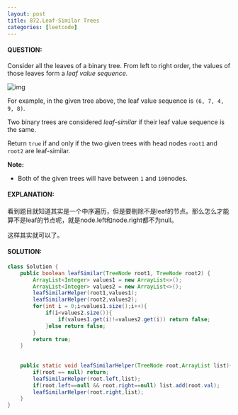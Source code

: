 ```yaml
---
layout: post
title: 872.Leaf-Similar Trees
categories: [leetcode]
---
```


#### QUESTION:

Consider all the leaves of a binary tree.  From left to right order, the values of those leaves form a *leaf value sequence.*

![img](https://s3-lc-upload.s3.amazonaws.com/uploads/2018/07/16/tree.png)

For example, in the given tree above, the leaf value sequence is `(6, 7, 4, 9, 8)`.

Two binary trees are considered *leaf-similar* if their leaf value sequence is the same.

Return `true` if and only if the two given trees with head nodes `root1` and `root2` are leaf-similar.

**Note:**

- Both of the given trees will have between `1` and `100`nodes.

#### EXPLANATION:

看到题目就知道其实是一个中序遍历，但是要剔除不是leaf的节点。那么怎么才能算不是leaf的节点呢，就是node.left和node.right都不为null。

这样其实就可以了。

#### SOLUTION:

```java
class Solution {
    public boolean leafSimilar(TreeNode root1, TreeNode root2) {
        ArrayList<Integer> values1 = new ArrayList<>();
        ArrayList<Integer> values2 = new ArrayList<>();
        leafSimilarHelper(root1,values1);
        leafSimilarHelper(root2,values2);
        for(int i = 0;i<values1.size();i++){
            if(i<values2.size()){
                if(values1.get(i)!=values2.get(i)) return false;
            }else return false;
        }
        return true;
    }
    
    
    public static void leafSimilarHelper(TreeNode root,ArrayList list){
        if(root == null) return;
        leafSimilarHelper(root.left,list);
        if(root.left==null && root.right==null) list.add(root.val);
        leafSimilarHelper(root.right,list);
    }
}
```

